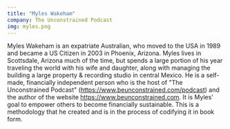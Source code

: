 ```yaml
---
title: "Myles Wakeham"
company: The Unconstrained Podcast
img: myles.png
---
```


Myles Wakeham is an expatriate Australian, who moved to the USA in 1989 and became a US Citizen in 2003 in Phoenix, Arizona. Myles lives in Scottsdale, Arizona much of the time, but spends a large portion of his year traveling the world with his wife and daughter, along with managing the building a large property & recording studio in central Mexico. He is a self-made, financially independent person who is the host of "The Unconstrained Podcast" (https://www.beunconstrained.com/podcast) and the author of the website https://www.beunconstrained.com. It is Myles' goal to empower others to become financially sustainable. This is a methodology that he created and is in the process of codifying it in book form. 
